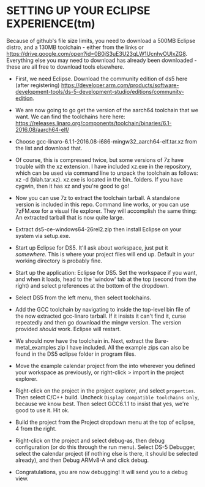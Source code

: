 # SETTING UP YOUR ECLIPSE EXPERIENCE(tm)
Because of github's file size limits, you need to download a 500MB Eclipse distro, and a 130MB toolchain - either from the links or https://drive.google.com/open?id=0B0jS3uE3U23qLW1UcnhyOUIxZG8. Everything else you may need to download has already been downloaded - these are all free to download tools elsewhere.

- First, we need Eclipse. Download the community edition of ds5 here (after registering) https://developer.arm.com/products/software-development-tools/ds-5-development-studio/editions/community-edition.

- We are now going to go get the version of the aarch64 toolchain that we want. We can find the toolchains here here: https://releases.linaro.org/components/toolchain/binaries/6.1-2016.08/aarch64-elf/

- Choose gcc-linaro-6.1.1-2016.08-i686-mingw32_aarch64-elf.tar.xz from the list and download that.

- Of course, this is compressed twice, but some versions of 7z have trouble with the xz extension. I have included xz.exe in the repository, which can be used via command line to unpack the toolchain as follows: xz -d (blah.tar.xz). xz.exe is located in the bin_ folders. If you have cygwin, then it has xz and you're good to go!

- Now you can use 7z to extract the toolchain tarball. A standalone version is included in this repo. Command line works, or you can use 7zFM.exe for a visual file explorer. They will accomplish the same thing: An extracted tarball that is now quite large.

- Extract ds5-ce-windows64-26rel2.zip then install Eclipse on your system via setup.exe.

- Start up Eclipse for DS5. It'll ask about workspace, just put it *somewhere*. This is where your project files will end up. Default in your working directory is probably fine.

- Start up the application: Eclipse for DS5. Set the workspace if you want, and when it loads, head to the 'window' tab at the top (second from the right) and select preferences at the bottom of the dropdown.

- Select DS5 from the left menu, then select toolchains.

- Add the GCC toolchain by navigating to inside the top-level bin file of the now extracted gcc-linaro tarball. If it insists it can't find it, curse repeatedly and then go download the mingw version. The version provided *should* work. Eclipse will restart.

- We should now have the toolchain in. Next, extract the Bare-metal_examples zip I have included. All the example zips can also be found in the DS5 eclipse folder in program files.

- Move the example calendar project from the into wherever you defined your workspace as previously, or right-click > import in the project explorer.

- Right-click on the project in the project explorer, and select `properties`. Then select C/C++ build. Uncheck `Display compatible toolchains only`, because we know best. Then select GCC6.1.1 to insist that yes, we're good to use it. Hit ok.

- Build the project from the Project dropdown menu at the top of eclipse, 4 from the right.

- Right-click on the project and select debug-as, then debug configuration (or do this through the run menu). Select DS-5 Debugger, select the calendar project (if nothing else is there, it should be selected already), and then Debug ARMv8-A and click debug.

- Congratulations, you are now debugging! It will send you to a debug view.
